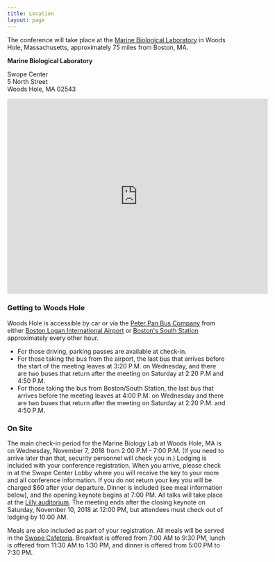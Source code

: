 ```yaml
---
title: Location
layout: page
---
```

The conference will take place at the [Marine Biological Laboratory](http://www.mbl.edu/conferences/) in Woods Hole, Massachusetts, approximately 75 miles from Boston, MA.

**Marine Biological Laboratory**

Swope Center  
5 North Street  
Woods Hole, MA 02543


<iframe src="https://www.google.com/maps/embed?pb=!1m18!1m12!1m3!1d2986.984096133691!2d-70.67460079832561!3d41.52628514523306!2m3!1f0!2f0!3f0!3m2!1i1024!2i768!4f13.1!3m3!1m2!1s0x0%3A0xf6558c472d4aa281!2sSwope+Center!5e0!3m2!1sen!2sus!4v1505402621615" width="600" height="450" frameborder="0" style="border:0" allowfullscreen></iframe>


### Getting to Woods Hole

Woods Hole is accessible by car or via the [Peter Pan Bus Company](http://peterpanbus.com) from either [Boston Logan International Airport](https://www.massport.com/logan-airport/) or [Boston's South Station](http://www.south-station.net) approximately every other hour.

- For those driving, parking passes are available at check-in.
- For those taking the bus from the airport, the last bus that arrives before the start of the meeting leaves at 3:20 P.M. on Wednesday, and there are two buses that return after the meeting on Saturday at 2:20 P.M and 4:50 P.M. 
- For those taking the bus from Boston/South Station, the last bus that arrives before the meeting leaves at 4:00 P.M. on Wednesday and there are two buses that return after the meeting on Saturday at 2:20 P.M. and 4:50 P.M.


### On Site

The main check-in period for the Marine Biology Lab at Woods Hole, MA is on Wednesday, November 7, 2018 from 2:00 P.M - 7:00 P.M. (If you need to arrive later than that, security personnel will check you in.) Lodging is included with your conference registration. When you arrive, please check in at the Swope Center Lobby where you will receive the key to your room and all conference information. If you do not return your key you will be charged $60 after your departure. Dinner is included (see meal information below), and the opening keynote begins at 7:00 PM. All talks will take place at the [Lilly auditorium](https://www.google.com/maps/place/Marine+Biological+Laboratory/@41.5256391,-70.6746096,17z/data=!3m1!4b1!4m2!3m1!1s0x89e4d886d3a35f5d:0xbd6dcdc149d1a8c). The meeting ends after the closing keynote on Saturday, November 10, 2018 at 12:00 PM, but attendees must check out of lodging by 10:00 AM.

Meals are also included as part of your registration. All meals will be served in the [Swope Cafeteria](http://www.mbl.edu/swope/). Breakfast is offered from 7:00 AM to 9:30 PM, lunch is offered from 11:30 AM to 1:30 PM, and dinner is offered from 5:00 PM to 7:30 PM.

 
